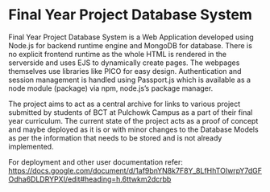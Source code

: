 # Final Year Project Database System

Final Year Project Database System is a Web Application developed using Node.js for backend runtime engine and MongoDB for database. There is no explicit frontend runtime as the whole HTML is rendered in the serverside and uses EJS to dynamically create pages. The webpages themselves use libraries like PICO for easy design. Authentication and session management is handled using Passport.js which is available as a node module (package) via npm, node.js’s package manager.

The project aims to act as a central archive for links to various project submitted by students of BCT at Pulchowk Campus as a part of their final year curriculum.
The current state of the project acts as a proof of concept and maybe deployed as it is or with minor changes to the Database Models as per the information that needs to be stored and is not already implemented.

For deployment and other user documentation refer:
https://docs.google.com/document/d/1af9bnYN8k7F8Y_8LfHhTOIwrpY7dGFOdha6DLDRYPXI/edit#heading=h.6ttwkm2dcrbb

